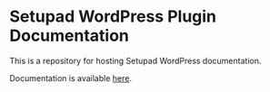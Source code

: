# Setupad WordPress Plugin Documentation

This is a repository for hosting Setupad WordPress documentation.

Documentation is available [here](https://setupad.github.io/Setupad-WP-Plugin-Documentation/).
